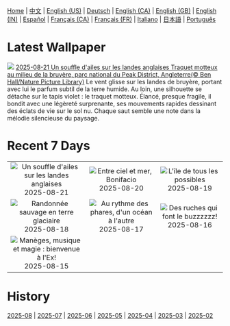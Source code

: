 [Home](../README.md) | [中文](zh-CN.md) | [English (US)](en-US.md) | [Deutsch](de-DE.md) | [English (CA)](en-CA.md) | [English (GB)](en-GB.md) | [English (IN)](en-IN.md) | [Español](es-ES.md) | [Français (CA)](fr-CA.md) | [Français (FR)](fr-FR.md) | [Italiano](it-IT.md) | [日本語](ja-JP.md) | [Português](pt-BR.md)

# Latest Wallpaper
![](https://www.bing.com/th?id=OHR.WheatearBird_FR-CA7419271130_UHD.jpg)
[2025-08-21 Un souffle d'ailes sur les landes anglaises Traquet motteux au milieu de la bruyère, parc national du Peak District, Angleterre(© Ben Hall/Nature Picture Library)](https://www.bing.com/th?id=OHR.WheatearBird_FR-CA7419271130_UHD.jpg)
Le vent glisse sur les landes de bruyère, portant avec lui le parfum subtil de la terre humide. Au loin, une silhouette se détache sur le tapis violet : le traquet motteux. Élancé, presque fragile, il bondit avec une légèreté surprenante, ses mouvements rapides dessinant des éclats de vie sur le sol nu. Chaque saut semble une note dans la mélodie silencieuse du paysage.

# Recent 7 Days
|  |  |  |
|:---:|:---:|:---:|
| ![](https://www.bing.com/th?id=OHR.WheatearBird_FR-CA7419271130_400x240.jpg "Un souffle d'ailes sur les landes anglaises") 2025-08-21 | ![](https://www.bing.com/th?id=OHR.CitadelBonifacio_FR-CA7298120070_400x240.jpg "Entre ciel et mer, Bonifacio") 2025-08-20 | ![](https://www.bing.com/th?id=OHR.VanIsland_FR-CA6726898164_400x240.jpg "L'île de tous les possibles") 2025-08-19 |
| ![](https://www.bing.com/th?id=OHR.AvalancheLake_FR-CA6587047706_400x240.jpg "Randonnée sauvage en terre glaciaire") 2025-08-18 | ![](https://www.bing.com/th?id=OHR.LyngvigLighthouse_FR-CA6450462994_400x240.jpg "Au rythme des phares, d'un océan à l'autre") 2025-08-17 | ![](https://www.bing.com/th?id=OHR.ColorfulBeehives_FR-CA6306812917_400x240.jpg "Des ruches qui font le buzzzzzz!") 2025-08-16 |
| ![](https://www.bing.com/th?id=OHR.CNExhibit_FR-CA1821188983_400x240.jpg "Manèges, musique et magie : bienvenue à l'Ex!") 2025-08-15 |  |  |

# History
[2025-08](../archives/wallpaper/fr-CA/w_2025_08.md) | [2025-07](../archives/wallpaper/fr-CA/w_2025_07.md) | [2025-06](../archives/wallpaper/fr-CA/w_2025_06.md) | [2025-05](../archives/wallpaper/fr-CA/w_2025_05.md) | [2025-04](../archives/wallpaper/fr-CA/w_2025_04.md) | [2025-03](../archives/wallpaper/fr-CA/w_2025_03.md) | [2025-02](../archives/wallpaper/fr-CA/w_2025_02.md)
